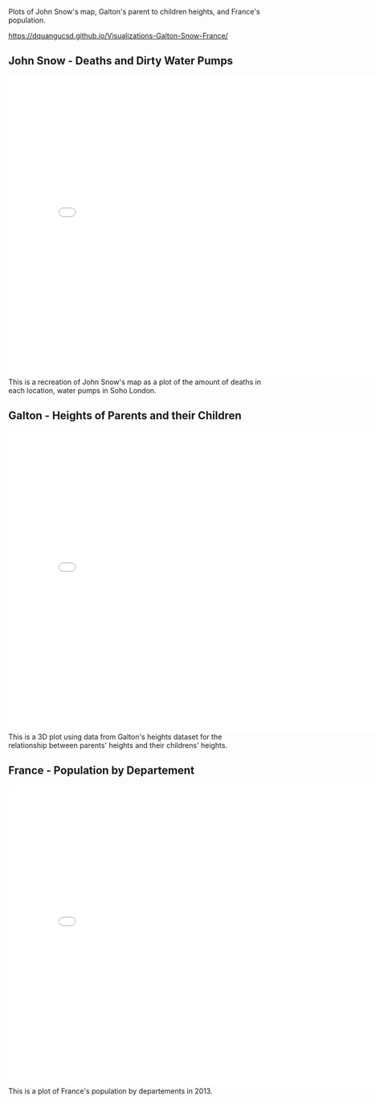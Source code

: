 Plots of John Snow's map, Galton's parent to children heights, and France's population.

https://dquangucsd.github.io/Visualizations-Galton-Snow-France/

## John Snow - Deaths and Dirty Water Pumps

<iframe src='docs/plots/snow-map.html' width=800 height=600 frameBorder=0></iframe>
This is a recreation of John Snow's map as a plot of the amount of deaths in each location, water pumps in Soho London. 

<br>

## Galton - Heights of Parents and their Children

<iframe src='docs/plots/plotly-galtonfig.html' width=800 height=600 frameBorder=0></iframe>
This is a 3D plot using data from Galton's heights dataset for the relationship between parents' heights and their childrens' heights.

<br>

## France - Population by Departement

<iframe src='docs/plots/france-fig.html' width=800 height=600 frameBorder=0></iframe>
This is a plot of France's population by departements in 2013.

